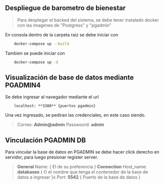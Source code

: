 ## Despliegue de barometro de bienestar
> Para desplegar el backed del sistema, se debe tener instalado docker con las imagenes de "Postgress" y "pgadmin" 

En consola dentro de la carpeta raiz se debe iniciar con 
``` bash
    docker-compose up --build
```
Tambien se puede iniciar con
``` bash
    docker-compose up -d
```

## Visualización de base de datos mediante PGADMIN4
Se debe ingresar al navegador mediante el url 
``` web
    localhost: **3380** {puertos pgadmin}
```
Una vez ingresado, se pediran las credenciales, en este caso siendo.
> Correo: **Admin@admin**
> Passwoord: **admin**

## Vinculación PGADMIN DB
Para vincular la base de datos en PGADMIN se debe hacer click derecho en servidor, para luego presionar register server.
> **General**
> Name: { El de su preferencia }
> **Connection**
> Host_name: **databases** { O el nombre que tenga el contenedor de la base de datos a ingresar }x
> Port: **5542** { Puerto de la base de datos }







